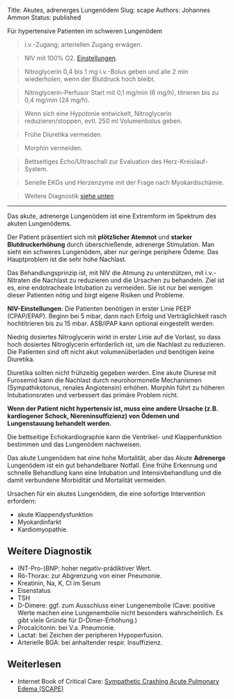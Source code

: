 Title: Akutes, adrenerges Lungenödem
Slug: scape
Authors: Johannes Ammon
Status: published

<div class="my-6 p-6 font-semibold text-2xl border-solid border-2">
    Für hypertensive Patienten im schweren Lungenödem
</div>

> i.v.-Zugang; arteriellen Zugang erwägen.

> NIV mit 100% O2. [Einstellungen](#einstellungen).

> Nitroglycerin 0,4 bis 1&nbsp;mg i.v.-Bolus geben und alle 2&nbsp;min wiederholen, wenn der Blutdruck hoch bleibt.

> Nitroglycerin-Perfusor Start mit 0,1&nbsp;mg/min (6&nbsp;mg/h), titrieren bis zu 0,4&nbsp;mg/min (24&nbsp;mg/h).

> Wenn sich eine Hypotonie entwickelt, Nitroglycerin reduzieren/stoppen, evtl. 250 ml Volumenbolus geben.

> Frühe Diuretika vermeiden.

> Morphin vermeiden.

> Bettseitiges Echo/Ultraschall zur Evaluation des Herz-Kreislauf-System.

> Serielle EKGs und Herzenzyme mit der Frage nach Myokardischämie.

> Weitere Diagnostik [siehe unten](#weiter)

<hr/>
Das akute, adrenerge Lungenödem ist eine Extremform im Spektrum des akuten Lungenödems.

Der Patient präsentiert sich mit **plötzlicher Atemnot** und **starker Blutdruckerhöhung** durch überschießende, adrenerge Stimulation. Man sieht ein schweres Lungenödem, aber nur geringe periphere Ödeme. Das Hauptproblem ist die sehr hohe Nachlast.

Das Behandlungsprinzip ist, mit NIV die Atmung zu unterstützen, mit i.v.-Nitraten die Nachlast zu reduzieren und die Ursachen zu behandeln. Ziel ist es, eine endotracheale Intubation zu vermeiden. Sie ist nur bei wenigen dieser Patienten nötig und birgt eigene Risiken und Probleme.

**NIV-Einstellungen**<span id="einstellungen"></span>: Die Patienten benötigen in erster Linie PEEP (CPAP/EPAP). Beginn bei 5&nbsp;mbar, dann nach Erfolg und Verträglichkeit rasch hochtitrieren bis zu 15&nbsp;mbar. ASB/IPAP kann optional eingestellt werden.

Niedrig dosiertes Nitroglycerin wirkt in erster Linie auf die Vorlast, so dass hoch dosiertes Nitroglycerin erforderlich ist, um die Nachlast zu reduzieren. Die Patienten sind oft nicht akut volumenüberladen und benötigen keine Diuretika.

Diuretika sollten nicht frühzeitig gegeben werden. Eine akute Diurese mit Furosemid kann die Nachlast durch neurohormonelle Mechanismen (Sympathikotonus, renales Angiotensin) erhöhen. Morphin führt zu höheren Intubationsraten und verbessert das primäre Problem nicht.

**Wenn der Patient nicht hypertensiv ist, muss eine andere Ursache (z.B. kardiogener Schock, Niereninsuffizienz) von Ödemen und Lungenstauung behandelt werden.**

Die bettseitige Echokardiographie kann die Ventrikel- und Klappenfunktion bestimmen und das Lungenödem nachweisen.

<div class="my-3 p-3 text-xl border-solid border-4"> Das akute Lungenödem hat eine hohe Mortalität, aber das Akute <strong>Adrenerge</strong> Lungenödem ist ein gut behandelbarer Notfall. Eine frühe Erkennung und schnelle Behandlung kann eine Intubation und Intensivbehandlung und die damit verbundene Morbidität und Mortalität vermeiden.</div>

Ursachen für ein akutes Lungenödem, die eine sofortige Intervention erfordern:

- akute Klappendysfunktion
- Myokardinfarkt
- Kardiomyopathie.

## Weitere Diagnostik<span id="weiter"></span>

- (NT-Pro-)BNP: hoher negativ-prädiktiver Wert.
- Rö-Thorax: zur Abgrenzung von einer Pneumonie.
- Kreatinin, Na, K, Cl im Serum
- Eisenstatus
- TSH
- D-Dimere: ggf. zum Ausschluss einer Lungenembolie (Cave: positive Werte machen eine Lungenembolie nicht besonders wahrscheinlich. Es gibt viele Gründe für D-Dimer-Erhöhung.)
- Procalcitonin: bei V.a. Pneumonie.
- Lactat: bei Zeichen der peripheren Hypoperfusion.
- Arterielle BGA: bei anhaltender respir. Insuffizienz.

## Weiterlesen

- Internet Book of Critical Care: [Sympathetic Crashing Acute Pulmonary Edema (SCAPE)](https://emcrit.org/ibcc/scape/)
